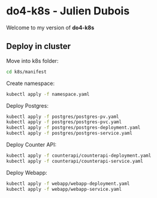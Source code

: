 # do4-k8s - Julien Dubois

Welcome to my version of **do4-k8s**

## Deploy in cluster

Move into k8s folder:

```bash
cd k8s/manifest
```

Create namespace:

```bash
kubectl apply -f namespace.yaml
```

Deploy Postgres:

```bash
kubectl apply -f postgres/postgres-pv.yaml
kubectl apply -f postgres/postgres-pvc.yaml
kubectl apply -f postgres/postgres-deployment.yaml
kubectl apply -f postgres/postgres-service.yaml
```

Deploy Counter API:

```bash
kubectl apply -f counterapi/counterapi-deployment.yaml
kubectl apply -f counterapi/counterapi-service.yaml
```

Deploy Webapp:

```bash
kubectl apply -f webapp/webapp-deployment.yaml
kubectl apply -f webapp/webapp-service.yaml
```
